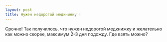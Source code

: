 ```yaml
---
layout: post 
title: Нужен недорогой медкнижку ! 
--- 
```

Срочно! Так получилось, что нужен недорогой медкнижку и желательно как можно скорее, максимум 2-3 дня подожду. Где взять можно?